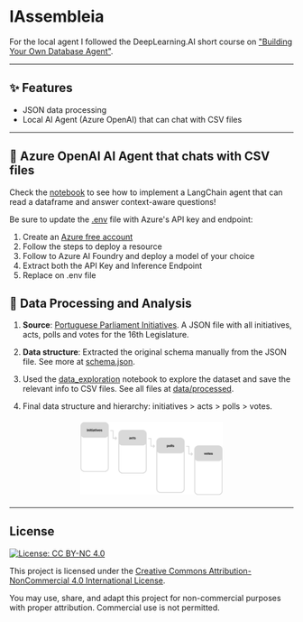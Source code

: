 # IAssembleia

For the local agent I followed the DeepLearning.AI short course on ["Building Your Own Database Agent"](https://www.deeplearning.ai/short-courses/building-your-own-database-agent/).

---

## ✨ Features

- JSON data processing
- Local AI Agent (Azure OpenAI) that can chat with CSV files

---

## 💬 Azure OpenAI AI Agent that chats with CSV files

Check the [notebook](azure_llm.ipynb) to see how to implement a LangChain agent that can read a dataframe and answer context-aware questions!

Be sure to update the [.env](.env) file with Azure's API key and endpoint:

1. Create an [Azure free account](https://azure.microsoft.com/en-us/pricing/purchase-options/azure-account?icid=openai-service)
2. Follow the steps to deploy a resource
3. Follow to Azure AI Foundry and deploy a model of your choice
4. Extract both the API Key and Inference Endpoint
5. Replace on .env file

## 📃 Data Processing and Analysis

1. **Source**: [Portuguese Parliament Initiatives](https://www.parlamento.pt/Cidadania/Paginas/DAIniciativas.aspx). A JSON file with all initiatives, acts, polls and votes for the 16th Legislature.

2. **Data structure**: Extracted the original schema manually from the JSON file. See more at [schema.json](data/raw/schema.json).

3. Used the [data_exploration](data_exploration.ipynb) notebook to explore the dataset and save the relevant info to CSV files. See all files at [data/processed](data/processed).

4. Final data structure and hierarchy: initiatives > acts > polls > votes.

<h4 align="center">
    <img src="data/processed/fields.png" width=50%>
</h4>

---

## License

[![License: CC BY-NC 4.0](https://img.shields.io/badge/license-CC%20BY--NC%204.0-lightgrey.svg)](https://creativecommons.org/licenses/by-nc/4.0/)

This project is licensed under the [Creative Commons Attribution-NonCommercial 4.0 International License](https://creativecommons.org/licenses/by-nc/4.0/).

You may use, share, and adapt this project for non-commercial purposes with proper attribution. Commercial use is not permitted.